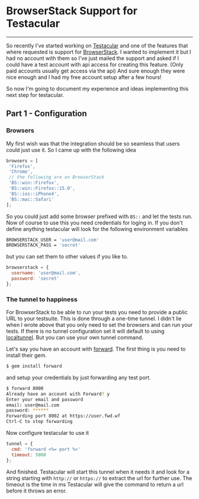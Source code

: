 # BrowserStack Support for Testacular

----

So recently I've started working on [Testacular][1] and one of the
features that where requested is support for [BrowserStack][2]. I
wanted to implement it but I had no account with them so I've just
mailed the support and asked if I could have a test account with api
access for creating this feature. (Only paid accounts usually get
access via the api) And sure enough they were nice enough and I had my
free account setup after a few hours!

So now I'm going to document my experience and ideas implementing this
next step for testacular.

## Part 1 - Configuration

### Browsers
My first wish was that the integration should be so seamless that
users could just use it. So I came up with the following idea
``` js
browsers = [
 'Firefox',
 'Chrome',
 // the following are on BrowserStack
 'BS::win::Firefox',
 'BS::win::Firefox::15.0',
 'BS::ios::iPhone4',
 'BS::mac::Safari'
];
```
So you could just add some browser prefixed with `BS::` and let the
tests run. Now of course to use this you need credentials for loging
in. If you don't define anything testacular will look for the
following environment variables
``` bash
BROWSERSTACK_USER = 'user@mail.com'
BROWSERSTACK_PASS = 'secret'
```
but you can set them to other values if you like to.
``` js
browserstack = {
  username: 'user@mail.com',
  password: 'secret'
};
```


### The tunnel to happiness
For BrowserStack to be able to run your tests you need to provide a
public URL to your testsuite. This is done through a one-time tunnel. 
I didn't lie when I wrote above that you only need to set the browsers
and can run your tests. If there is no tunnel configuration set it
will default to using [localtunnel][3]. But you can use your own
tunnel command. 

Let's say you have an account with [forward][4]. The first thing is
you need to install their gem.
``` bash
$ gem install forward
```
and setup your credentials by just forwarding any test port.
``` bash
$ forward 8000
Already have an account with Forward? y
Enter your email and password
email: user@mail.com
password: ******
Forwarding port 8002 at https://user.fwd.wf
Ctrl-C to stop forwarding
```
Now configure testacular to use it
``` js
tunnel = {
  cmd: 'forward <%= port %>'
  timeout: 5000
};
```
And finished. Testacular will start this tunnel when it needs it and
look for a string starting with `http://` or `https://` to extract the
url for further use. The timeout is the time in ms Testacular will give the
command to return a url before it throws an error.


[1]: https://github.com/vojtajina/testacular
[2]: http://www.browserstack.com
[3]: https://github.com/shtylman/localtunnel
[4]: https://forwardhq.com/
